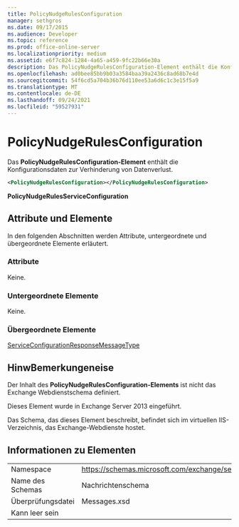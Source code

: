 ```yaml
---
title: PolicyNudgeRulesConfiguration
manager: sethgros
ms.date: 09/17/2015
ms.audience: Developer
ms.topic: reference
ms.prod: office-online-server
ms.localizationpriority: medium
ms.assetid: e6f7c824-1284-4a65-a459-9fc22b66e30a
description: Das PolicyNudgeRulesConfiguration-Element enthält die Konfigurationsdaten zur Verhinderung von Datenverlust.
ms.openlocfilehash: ad0bee85bb9b03a3584baa39a2436c8ad68b7e4d
ms.sourcegitcommit: 54f6cd5a704b36b76d110ee53a6d6c1c3e15f5a9
ms.translationtype: MT
ms.contentlocale: de-DE
ms.lasthandoff: 09/24/2021
ms.locfileid: "59527931"
---
```

# <a name="policynudgerulesconfiguration"></a>PolicyNudgeRulesConfiguration

Das **PolicyNudgeRulesConfiguration-Element** enthält die Konfigurationsdaten zur Verhinderung von Datenverlust. 
  
```XML
<PolicyNudgeRulesConfiguration></PolicyNudgeRulesConfiguration>
```

 **PolicyNudgeRulesServiceConfiguration**
## <a name="attributes-and-elements"></a>Attribute und Elemente

In den folgenden Abschnitten werden Attribute, untergeordnete und übergeordnete Elemente erläutert.
  
### <a name="attributes"></a>Attribute

Keine.
  
### <a name="child-elements"></a>Untergeordnete Elemente

Keine.
  
### <a name="parent-elements"></a>Übergeordnete Elemente

[ServiceConfigurationResponseMessageType](serviceconfigurationresponsemessagetype.md)
  
## <a name="remarks"></a>HinwBemerkungeneise

Der Inhalt des **PolicyNudgeRulesConfiguration-Elements** ist nicht das Exchange Webdienstschema definiert. 
  
Dieses Element wurde in Exchange Server 2013 eingeführt.
  
Das Schema, das dieses Element beschreibt, befindet sich im virtuellen IIS-Verzeichnis, das Exchange-Webdienste hostet.
  
## <a name="element-information"></a>Informationen zu Elementen

|||
|:-----|:-----|
|Namespace  <br/> |https://schemas.microsoft.com/exchange/services/2006/messages  <br/> |
|Name des Schemas  <br/> |Nachrichtenschema  <br/> |
|Überprüfungsdatei  <br/> |Messages.xsd  <br/> |
|Kann leer sein  <br/> ||
   

